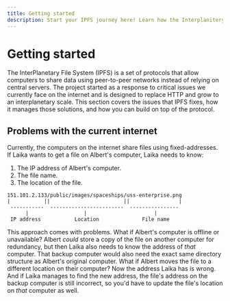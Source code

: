 ```yaml
---
title: Getting started
description: Start your IPFS journey here! Learn how the Interplanitery File System works, install commonly used tools, and get to grips with basic d-web concepts.
---
```


# Getting started

The InterPlanetary File System (IPFS) is a set of protocols that allow computers to share data using peer-to-peer networks instead of relying on central servers. The project started as a response to critical issues we currently face on the internet and is designed to replace HTTP and grow to an interplanetary scale. This section covers the issues that IPFS fixes, how it manages those solutions, and how you can build on top of the protocol.

## Problems with the current internet

Currently, the computers on the internet share files using fixed-addresses. If Laika wants to get a file on Albert's computer, Laika needs to know:

1. The IP address of Albert's computer.
1. The file name.
1. The location of the file.

```
151.101.2.133/public/images/spaceships/uss-enterprise.png
|           ||                        ||                |
 -----------  ------------------------  ----------------
      |                  |                      |
 IP address           Location              File name
```

This approach comes with problems. What if Albert's computer is offline or unavailable? Albert _could_ store a copy of the file on another computer for redundancy, but then Laika also needs to know the address of _that_ computer. That backup computer would also need the exact same directory structure as Albert's original computer. What if Albert moves the file to a different location on their computer? Now the address Laika has is wrong. And if Laika manages to find the new address, the file's address on the backup computer is still incorrect, so you'd have to update the file's location on _that_ computer as well.
